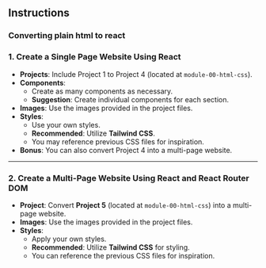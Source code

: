 ## Instructions

### Converting plain html to react

### 1. **Create a Single Page Website Using React**

- **Projects**: Include Project 1 to Project 4 (located at `module-00-html-css`).
- **Components**:
  - Create as many components as necessary.
  - **Suggestion**: Create individual components for each section.
- **Images**: Use the images provided in the project files.
- **Styles**:
  - Use your own styles.
  - **Recommended**: Utilize **Tailwind CSS**.
  - You may reference previous CSS files for inspiration.
- **Bonus**: You can also convert Project 4 into a multi-page website.

---

### 2. **Create a Multi-Page Website Using React and React Router DOM**

- **Project**: Convert **Project 5** (located at `module-00-html-css`) into a multi-page website.
- **Images**: Use the images provided in the project files.
- **Styles**:
  - Apply your own styles.
  - **Recommended**: Utilize **Tailwind CSS** for styling.
  - You can reference the previous CSS files for inspiration.
